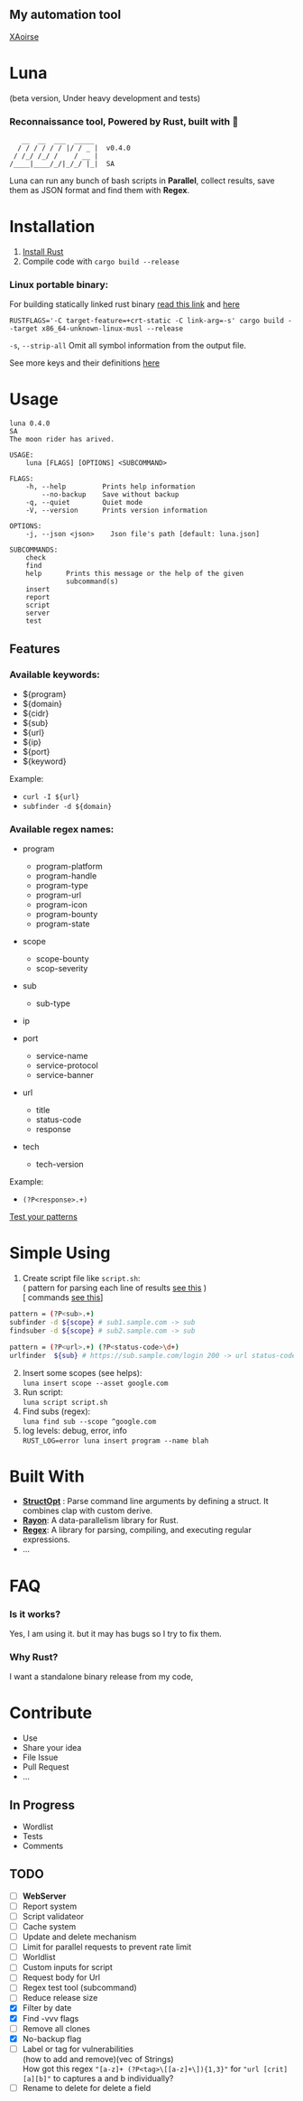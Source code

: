 ## My automation tool
[XAoirse](https://github.com/xaoirse)
# Luna 
(beta version, Under heavy development and tests)
### **Reconnaissance** tool, Powered by **Rust**, built with 🖤  


```
   __  __  ___  _____ 
  / / / / / / |/ / _ |  v0.4.0
 / /_/ /_/ /    / __ |        
/____|____/_/|_/_/ |_|  SA    

```
 
Luna can run any bunch of bash scripts in **Parallel**, collect results, save them as JSON format and find them with **Regex**.


# Installation   
1. [Install Rust](https://www.rust-lang.org/tools/install)
2. Compile code with `cargo build --release`   

### Linux portable binary:
For building statically linked rust binary [read this link](https://blog.davidvassallo.me/2021/06/10/lessons-learned-building-statically-linked-rust-binaries-openssl/) and [here](https://doc.rust-lang.org/reference/linkage.html#static-and-dynamic-c-runtimes)

`RUSTFLAGS='-C target-feature=+crt-static -C link-arg=-s' cargo build --target x86_64-unknown-linux-musl --release`


`-s`, `--strip-all` Omit all symbol information from the output file.

See more keys and their definitions [here](https://doc.rust-lang.org/cargo/reference/manifest.html)


# Usage

```
luna 0.4.0
SA
The moon rider has arived.

USAGE:
    luna [FLAGS] [OPTIONS] <SUBCOMMAND>

FLAGS:
    -h, --help         Prints help information
        --no-backup    Save without backup
    -q, --quiet        Quiet mode
    -V, --version      Prints version information

OPTIONS:
    -j, --json <json>    Json file's path [default: luna.json]

SUBCOMMANDS:
    check     
    find      
    help      Prints this message or the help of the given
              subcommand(s)
    insert    
    report    
    script    
    server    
    test      
```
## Features
### <a name="available-keywords"> </a>Available keywords:
- ${program}
- ${domain}
- ${cidr}
- ${sub}
- ${url}
- ${ip}
- ${port}
- ${keyword}

Example:
- `curl -I ${url}`
- `subfinder -d ${domain}`

### <a name="regex-names"> </a>Available regex names:
- program
    - program-platform
    - program-handle
    - program-type
    - program-url
    - program-icon
    - program-bounty
    - program-state  

- scope
    - scope-bounty
    - scop-severity

- sub
    - sub-type

- ip

- port
    - service-name
    - service-protocol
    - service-banner

- url
    - title
    - status-code
    - response

- tech
    - tech-version

Example:
- `(?P<response>.+)`  

[Test your patterns](https://rustexp.lpil.uk/)

# Simple Using
1. Create script file like `script.sh`:  
( pattern for parsing each line of results [see this](#regex-names) )  
[ commands [see this](#available-keywords)]
```bash
pattern = (?P<sub>.+)
subfinder -d ${scope} # sub1.sample.com -> sub
findsuber -d ${scope} # sub2.sample.com -> sub

pattern = (?P<url>.+) (?P<status-code>\d+)
urlfinder  ${sub} # https://sub.sample.com/login 200 -> url status-code
```
2. Insert some scopes (see helps):  
`luna insert scope --asset google.com`
3. Run script:  
`luna script script.sh`  
4. Find subs (regex):  
`luna find sub --scope ^google.com`
5. log levels: debug, error, info  
`RUST_LOG=error luna insert program --name blah`


# Built With
- [**StructOpt**](https://github.com/TeXitoi/structopt)
: Parse command line arguments by defining a struct. It combines clap with custom derive.
- [**Rayon**](https://github.com/rayon-rs/rayon): A data-parallelism library for Rust.
- [**Regex**](https://github.com/rust-lang/regex
): A library for parsing, compiling, and executing regular expressions.
- ...

# FAQ
### Is it works?
Yes, I am using it. but it may has bugs so I try to fix them.
### Why Rust?
I want a standalone binary release from my code,


# Contribute
- Use
- Share your idea
- File Issue
- Pull Request
- ...

## In Progress
- Wordlist
- Tests
- Comments


## TODO
- [ ] **WebServer**  
- [ ] Report system  
- [ ] Script validateor  
- [ ] Cache system  
- [ ] Update and delete mechanism  
- [ ] Limit for parallel requests to prevent rate limit  
- [ ] Worldlist
- [ ] Custom inputs for script
- [ ] Request body for Url
- [ ] Regex test tool (subcommand)
- [ ] Reduce release size
- [x] Filter by date
- [x] Find -vvv flags
- [ ] Remove all clones  
- [x] No-backup flag
- [ ] Label or tag for vulnerabilities   
(how to add and remove)(vec of Strings)  
How got this regex `"[a-z]+ (?P<tag>\[[a-z]+\]){1,3}"` for `"url [crit][a][b]"` to captures a and b individually?
- [ ] Rename to delete for delete a field